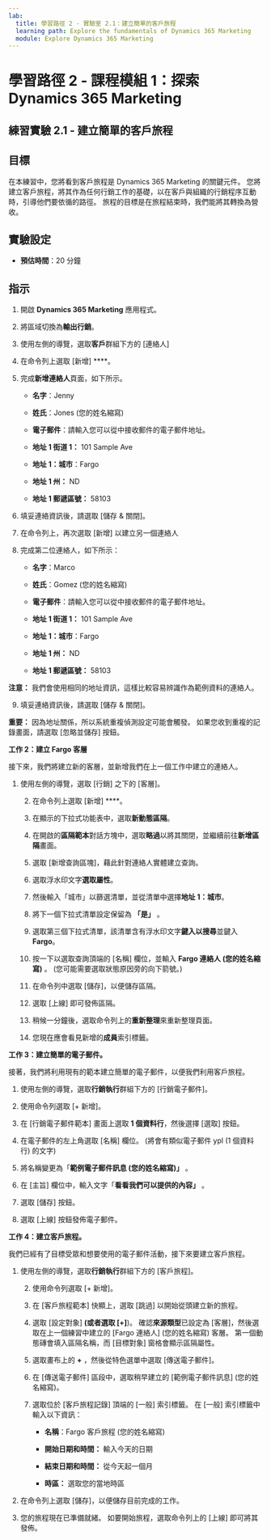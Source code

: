 ```yaml
---
lab:
  title: 學習路徑 2 - 實驗室 2.1：建立簡單的客戶旅程
  learning path: Explore the fundamentals of Dynamics 365 Marketing
  module: Explore Dynamics 365 Marketing
---
```


學習路徑 2 - 課程模組 1：探索 Dynamics 365 Marketing
========================

## 練習實驗 2.1 - 建立簡單的客戶旅程

## 目標

在本練習中，您將看到客戶旅程是 Dynamics 365 Marketing 的關鍵元件。 您將建立客戶旅程，將其作為任何行銷工作的基礎，以在客戶與組織的行銷程序互動時，引導他們要依循的路徑。 旅程的目標是在旅程結束時，我們能將其轉換為營收。

## 實驗設定

  - **預估時間**：20 分鐘

## 指示

1. 開啟 **Dynamics 365 Marketing** 應用程式。

2. 將區域切換為**輸出行銷**。 

3. 使用左側的導覽，選取**客戶**群組下方的 [連絡人]

4. 在命令列上選取 [新增] ****。

5. 完成**新增連絡人**頁面，如下所示。

    - **名字**：Jenny

    - **姓氏**：Jones (您的姓名縮寫)

    - **電子郵件**：請輸入您可以從中接收郵件的電子郵件地址。

    - **地址 1 街道 1：** 101 Sample Ave

    - **地址 1：城市**：Fargo

    - **地址 1 州：** ND

    - **地址 1 郵遞區號：** 58103

6. 填妥連絡資訊後，請選取 [儲存 &amp; 關閉]。

7. 在命令列上，再次選取 [新增] 以建立另一個連絡人

8. 完成第二位連絡人，如下所示：

    - **名字**：Marco

    - **姓氏**：Gomez (您的姓名縮寫)

    - **電子郵件**：請輸入您可以從中接收郵件的電子郵件地址。

    - **地址 1 街道 1：** 101 Sample Ave

    - **地址 1：城市**：Fargo

    - **地址 1 州：** ND

    - **地址 1 郵遞區號：** 58103

**注意：** 我們會使用相同的地址資訊，這樣比較容易辨識作為範例資料的連絡人。 

9. 填妥連絡資訊後，請選取 [儲存 &amp; 關閉]。

**重要：** 因為地址關係，所以系統重複偵測設定可能會觸發。 如果您收到重複的記錄畫面，請選取 [忽略並儲存] 按鈕。 

**工作 2：建立 Fargo 客層** 

接下來，我們將建立新的客層，並新增我們在上一個工作中建立的連絡人。 

1. 使用左側的導覽，選取 [行銷] 之下的 [客層]。 

    2. 在命令列上選取 [新增] ****。

    3. 在顯示的下拉式功能表中，選取**新動態區隔**。

    4. 在開啟的**區隔範本**對話方塊中，選取**略過**以將其關閉，並繼續前往**新增區隔**畫面。

    5. 選取 [新增查詢區塊]，藉此針對連絡人實體建立查詢。 

    6. 選取浮水印文字**選取屬性**。 

    7. 然後輸入「城市」以篩選清單，並從清單中選擇**地址 1：城市**。

    8. 將下一個下拉式清單設定保留為 **「是」** 。 

    9. 選取第三個下拉式清單，該清單含有浮水印文字**鍵入以搜尋**並鍵入 **Fargo**。

    10. 按一下以選取查詢頂端的 [名稱] 欄位，並輸入 **Fargo 連絡人 (您的姓名縮寫)** 。 (您可能需要選取狀態原因旁的向下箭號。)

    11. 在命令列中選取 [儲存]，以便儲存區隔。

    12. 選取 [上線] 即可發佈區隔。

    13. 稍候一分鐘後，選取命令列上的**重新整理**來重新整理頁面。 

    14. 您現在應會看見新增的**成員**索引標籤。 

 

**工作 3：建立簡單的電子郵件。** 

接著，我們將利用現有的範本建立簡單的電子郵件，以便我們利用客戶旅程。 

1. 使用左側的導覽，選取**行銷執行**群組下方的 [行銷電子郵件]。

2. 使用命令列選取 [+ 新增]。

3. 在 [行銷電子郵件範本] 畫面上選取 **1 個資料行**，然後選擇 [選取] 按鈕。 

4. 在電子郵件的左上角選取 [名稱] 欄位。 (將會有類似電子郵件 ypl (1 個資料行) 的文字)

5. 將名稱變更為「**範例電子郵件訊息 (您的姓名縮寫)」** 。

6. 在 [主旨] 欄位中，輸入文字「**看看我們可以提供的內容」** 。 

7. 選取 [儲存] 按鈕。 

8. 選取 [上線] 按鈕發佈電子郵件。 

 

**工作 4：建立客戶旅程。** 

我們已經有了目標受眾和想要使用的電子郵件活動，接下來要建立客戶旅程。 

1. 使用左側的導覽，選取**行銷執行**群組下方的 [客戶旅程]。

    2. 使用命令列選取 [+ 新增]。

    3. 在 [客戶旅程範本] 快顯上，選取 [跳過] 以開始從頭建立新的旅程。

    4. 選取 [設定對象] ****(或者選取 [+]****)。 確認**來源類型**已設定為 [客層]，然後選取在上一個練習中建立的 [Fargo 連絡人] (您的姓名縮寫) 客層。 第一個動態磚會填入區隔名稱，而 [目標對象] 窗格會顯示區隔屬性。

    5. 選取畫布上的 **+** ，然後從特色選單中選取 [傳送電子郵件]。

    6. 在 [傳送電子郵件] 區段中，選取稍早建立的 [範例電子郵件訊息] (您的姓名縮寫)。

    7. 選取位於 [客戶旅程記錄] 頂端的 [一般] 索引標籤。 在 [一般] 索引標籤中輸入以下資訊：

        - **名稱**：Fargo 客戶旅程 (您的姓名縮寫)

        - **開始日期和時間：** 輸入今天的日期

        - **結束日期和時間：** 從今天起一個月

        - **時區：** 選取您的當地時區

8. 在命令列上選取 [儲存]，以便儲存目前完成的工作。

9. 您的旅程現在已準備就緒。 如要開始旅程，選取命令列上的 [上線] 即可將其發佈。

 

